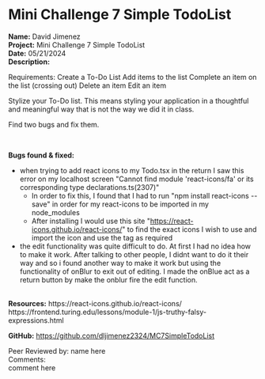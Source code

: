 # Mini Challenge 7 Simple TodoList

<b>Name:</b> David Jimenez<br>
<b>Project:</b> Mini Challenge 7 Simple TodoList <br>
<b>Date:</b> 05/21/2024 <br>
<strong>Description:</strong>

Requirements:
Create a To-Do List
Add items to the list
Complete an item on the list (crossing out)
Delete an item
Edit an item

Stylize your To-Do list. This means styling your application in a thoughtful and meaningful way that is not the way we did it in class.

Find two bugs and fix them.


<br>

<b>Bugs found & fixed:</b> <br>
* when trying to add react icons to my Todo.tsx in the return I saw this error on my localhost screen "Cannot find module 'react-icons/fa' or its corresponding type declarations.ts(2307)"
  * In order to fix this, I found that I had to run "npm install react-icons --save" in order for my react-icons to be imported in my  node_modules
  * After installing I would use this site "https://react-icons.github.io/react-icons/" to find the exact icons I wish to use and import the icon and use the tag as required
* the edit functionality was quite difficult to do. At first I had no idea how to make it work.  After talking to other people, I didnt want to do it their way and so i found another way to make it work but using the functionality of onBlur to exit out of editing.  I made the onBlue act as a return button by make the onblur fire the edit function.
<br>
<b>Resources:</b> https://react-icons.github.io/react-icons/ <br>
https://frontend.turing.edu/lessons/module-1/js-truthy-falsy-expressions.html <br>

<b>GitHub:</b> https://github.com/dljimenez2324/MC7SimpleTodoList <br>


Peer Reviewed by: name here <br>
Comments: <br> 
comment here 